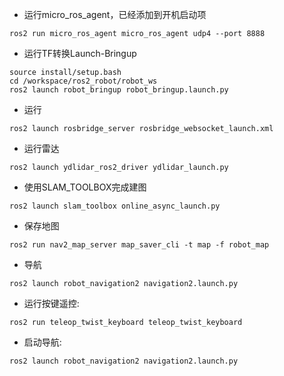 - 运行micro_ros_agent，已经添加到开机启动项
```
ros2 run micro_ros_agent micro_ros_agent udp4 --port 8888
```

- 运行TF转换Launch-Bringup
```
source install/setup.bash
cd /workspace/ros2_robot/robot_ws
ros2 launch robot_bringup robot_bringup.launch.py
```
- 运行
```
ros2 launch rosbridge_server rosbridge_websocket_launch.xml
```

- 运行雷达
```
ros2 launch ydlidar_ros2_driver ydlidar_launch.py
```

- 使用SLAM_TOOLBOX完成建图
```
ros2 launch slam_toolbox online_async_launch.py
```

- 保存地图
```
ros2 run nav2_map_server map_saver_cli -t map -f robot_map
```
- 导航
```
ros2 launch robot_navigation2 navigation2.launch.py
```
- 运行按键遥控:
```
ros2 run teleop_twist_keyboard teleop_twist_keyboard
```
- 启动导航:
```
ros2 launch robot_navigation2 navigation2.launch.py
```